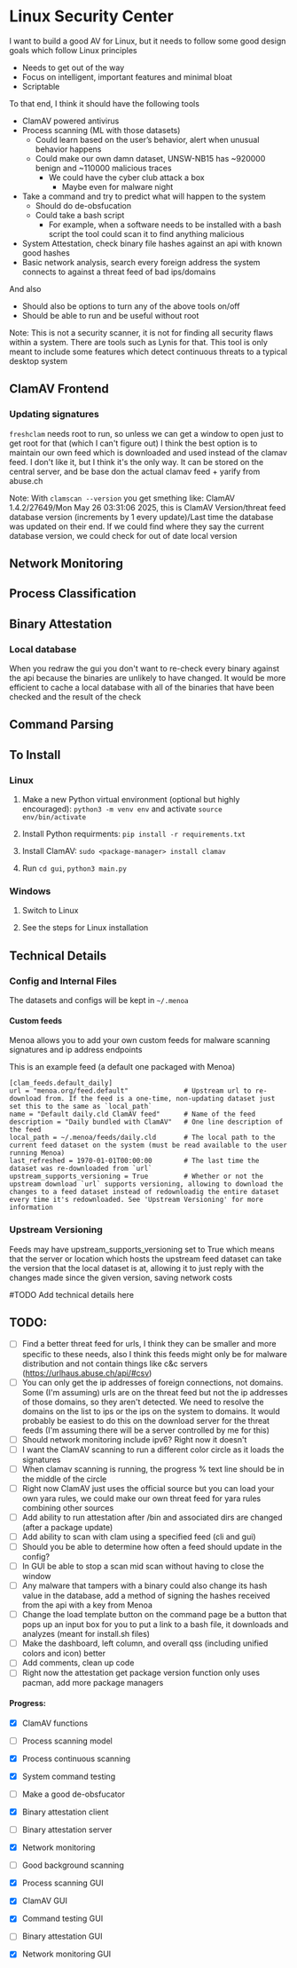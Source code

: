 # Linux Security Center

I want to build a good AV for Linux, but it needs to follow some good design goals which follow Linux principles

- Needs to get out of the way
- Focus on intelligent, important features and minimal bloat
- Scriptable

To that end, I think it should have the following tools

- ClamAV powered antivirus
- Process scanning (ML with those datasets)
    - Could learn based on the user’s behavior, alert when unusual behavior happens
    - Could make our own damn dataset, UNSW-NB15 has ~920000 benign and ~110000 malicious traces
        - We could have the cyber club attack a box
            - Maybe even for malware night
- Take a command and try to predict what will happen to the system
    - Should do de-obsfucation
    - Could take a bash script
        - For example, when a software needs to be installed with a bash script the tool could scan it to find anything malicious
- System Attestation, check binary file hashes against an api with known good hashes
- Basic network analysis, search every foreign address the system connects to against a threat feed of bad ips/domains

And also

- Should also be options to turn any of the above tools on/off
- Should be able to run and be useful without root

Note: This is not a security scanner, it is not for finding all security flaws within a system. There are tools such as Lynis for that. This tool is only meant to include some features which detect continuous threats to a typical desktop system

## ClamAV Frontend

### Updating signatures

`freshclam` needs root to run, so unless we can get a window to open just to get root for that (which I can't figure out) I think the best option is to maintain our own feed which is downloaded and used instead of the clamav feed. I don't like it, but I think it's the only way. It can be stored on the central server, and be base don the actual clamav feed + yarify from abuse.ch

Note: With `clamscan --version` you get smething like: ClamAV 1.4.2/27649/Mon May 26 03:31:06 2025, this is ClamAV Version/threat feed database version (increments by 1 every update)/Last time the database was updated on their end. If we could find where they say the current database version, we could check for out of date local version

## Network Monitoring

## Process Classification

## Binary Attestation

### Local database

When you redraw the gui you don't want to re-check every binary against the api because the binaries are unlikely to have changed. It would be more efficient to cache a local database with all of the binaries that have been checked and the result of the check

## Command Parsing

## To Install

### Linux

1. Make a new Python virtual environment (optional but highly encouraged): `python3 -m venv env` and activate `source env/bin/activate`

2. Install Python requirments: `pip install -r requirements.txt`

3. Install ClamAV: `sudo <package-manager> install clamav`

4. Run `cd gui`, `python3 main.py`

### Windows

1. Switch to Linux

2. See the steps for Linux installation

## Technical Details

### Config and Internal Files

The datasets and configs will be kept in `~/.menoa`

#### Custom feeds

Menoa allows you to add your own custom feeds for malware scanning signatures and ip address endpoints

This is an example feed (a default one packaged with Menoa)

    [clam_feeds.default_daily]
    url = "menoa.org/feed.default"              # Upstream url to re-download from. If the feed is a one-time, non-updating dataset just set this to the same as `local_path`
    name = "Default daily.cld ClamAV feed"      # Name of the feed
    description = "Daily bundled with ClamAV"   # One line description of the feed
    local_path = ~/.menoa/feeds/daily.cld       # The local path to the current feed dataset on the system (must be read available to the user running Menoa)
    last_refreshed = 1970-01-01T00:00:00        # The last time the dataset was re-downloaded from `url`
    upstream_supports_versioning = True         # Whether or not the upstream download `url` supports versioning, allowing to download the changes to a feed dataset instead of redownloadig the entire dataset every time it's redownloaded. See 'Upstream Versioning' for more information

### Upstream Versioning

Feeds may have upstream_supports_versioning set to True which means that the server or location which hosts the upstream feed dataset can take the version that the local dataset is at, allowing it to just reply with the changes made since the given version, saving network costs

#TODO Add technical details here

## TODO:

- [ ] Find a better threat feed for urls, I think they can be smaller and more specific to these needs, also I think this feeds might only be for malware distribution and not contain things like c&c servers (https://urlhaus.abuse.ch/api/#csv)
- [ ] You can only get the ip addresses of foreign connections, not domains. Some (I'm assuming) urls are on the threat feed but not the ip addresses of those domains, so they aren't detected. We need to resolve the domains on the list to ips or the ips on the system to domains. It would probably be easiest to do this on the download server for the threat feeds (I'm assuming there will be a server controlled by me for this)
- [ ] Should network monitoring include ipv6? Right now it doesn't
- [ ] I want the ClamAV scanning to run a different color circle as it loads the signatures
- [ ] When clamav scanning is running, the progress % text line should be in the middle of the circle
- [ ] Right now ClamAV just uses the official source but you can load your own yara rules, we could make our own threat feed for yara rules combining other sources
- [ ] Add ability to run attestation after /bin and associated dirs are changed (after a package update)
- [ ] Add ability to scan with clam using a specified feed (cli and gui)
- [ ] Should you be able to determine how often a feed should update in the config?
- [ ] In GUI be able to stop a scan mid scan without having to close the window
- [ ] Any malware that tampers with a binary could also change its hash value in the database, add a method of signing the hashes received from the api with a key from Menoa
- [ ] Change the load template button on the command page be a button that pops up an input box for you to put a link to a bash file, it downloads and analyzes (meant for install.sh files)
- [ ] Make the dashboard, left column, and overall qss (including unified colors and icon) better
- [ ] Add comments, clean up code
- [ ] Right now the attestation get package version function only uses pacman, add more package managers

#### Progress:

- [x] ClamAV functions
- [ ] Process scanning model
- [x] Process continuous scanning
- [x] System command testing
- [ ] Make a good de-obsfucator
- [x] Binary attestation client
- [ ] Binary attestation server
- [x] Network monitoring
- [ ] Good background scanning

- [x] Process scanning GUI
- [x] ClamAV GUI
- [x] Command testing GUI
- [ ] Binary attestation GUI
- [x] Network monitoring GUI
